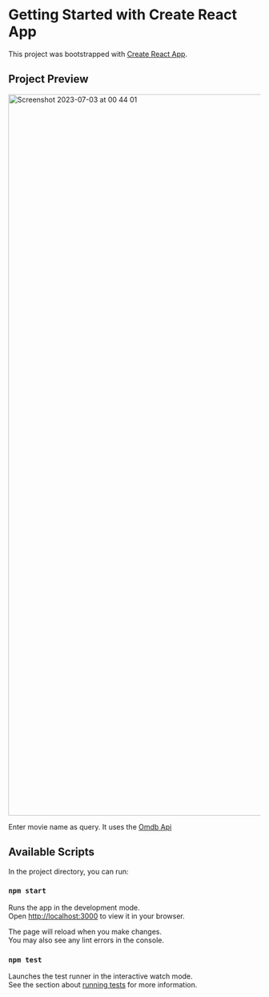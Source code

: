 # Getting Started with Create React App

This project was bootstrapped with [Create React App](https://github.com/facebook/create-react-app).

## Project Preview 
<img width="1440" alt="Screenshot 2023-07-03 at 00 44 01" src="https://github.com/DavidFaf/MovieLand/assets/86724208/e4f8b7b0-dea6-4568-9152-f926eab69e76">

Enter movie name as query. It uses the [Omdb Api](http://omdbapi.com)


## Available Scripts

In the project directory, you can run:

### `npm start`

Runs the app in the development mode.\
Open [http://localhost:3000](http://localhost:3000) to view it in your browser.

The page will reload when you make changes.\
You may also see any lint errors in the console.

### `npm test`

Launches the test runner in the interactive watch mode.\
See the section about [running tests](https://facebook.github.io/create-react-app/docs/running-tests) for more information.

